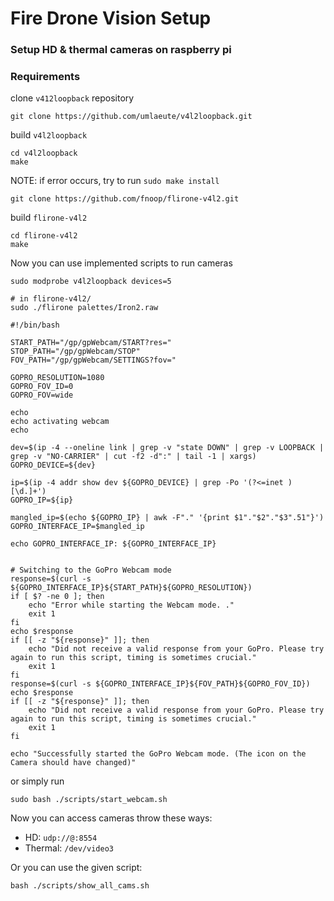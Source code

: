 # Fire Drone Vision Setup

### Setup HD & thermal cameras on raspberry pi

### Requirements

clone `v412loopback` repository
```shell
git clone https://github.com/umlaeute/v4l2loopback.git
```
build `v4l2loopback`
```shell
cd v4l2loopback
make
```
NOTE: if error occurs, try to run `sudo make install`
```shell
git clone https://github.com/fnoop/flirone-v4l2.git
```
build `flirone-v4l2`
```shell
cd flirone-v4l2
make
```
Now you can use implemented scripts to run cameras
```shell
sudo modprobe v4l2loopback devices=5
```
```shell
# in flirone-v4l2/
sudo ./flirone palettes/Iron2.raw
```
```shell
#!/bin/bash

START_PATH="/gp/gpWebcam/START?res="
STOP_PATH="/gp/gpWebcam/STOP"
FOV_PATH="/gp/gpWebcam/SETTINGS?fov="

GOPRO_RESOLUTION=1080
GOPRO_FOV_ID=0
GOPRO_FOV=wide

echo
echo activating webcam
echo

dev=$(ip -4 --oneline link | grep -v "state DOWN" | grep -v LOOPBACK | grep -v "NO-CARRIER" | cut -f2 -d":" | tail -1 | xargs)
GOPRO_DEVICE=${dev}

ip=$(ip -4 addr show dev ${GOPRO_DEVICE} | grep -Po '(?<=inet )[\d.]+')
GOPRO_IP=${ip}

mangled_ip=$(echo ${GOPRO_IP} | awk -F"." '{print $1"."$2"."$3".51"}')
GOPRO_INTERFACE_IP=$mangled_ip

echo GOPRO_INTERFACE_IP: ${GOPRO_INTERFACE_IP}


# Switching to the GoPro Webcam mode
response=$(curl -s ${GOPRO_INTERFACE_IP}${START_PATH}${GOPRO_RESOLUTION})
if [ $? -ne 0 ]; then
    echo "Error while starting the Webcam mode. ."
    exit 1
fi
echo $response
if [[ -z "${response}" ]]; then
    echo "Did not receive a valid response from your GoPro. Please try again to run this script, timing is sometimes crucial."
    exit 1
fi
response=$(curl -s ${GOPRO_INTERFACE_IP}${FOV_PATH}${GOPRO_FOV_ID})
echo $response
if [[ -z "${response}" ]]; then
    echo "Did not receive a valid response from your GoPro. Please try again to run this script, timing is sometimes crucial."
    exit 1
fi

echo "Successfully started the GoPro Webcam mode. (The icon on the Camera should have changed)"

```
or simply run
```shell
sudo bash ./scripts/start_webcam.sh
```
Now you can access cameras throw these ways:
- HD: `udp://@:8554`
- Thermal: `/dev/video3`

Or you can use the given script:
```shell
bash ./scripts/show_all_cams.sh
```